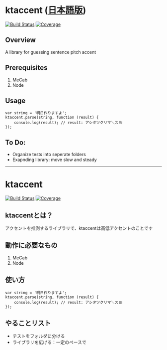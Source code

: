 # ktaccent ([日本語版](#ktaccent))
[![Build Status](https://img.shields.io/travis/k3zi/ktaccent/master.svg?style=flat-square)](https://travis-ci.org/k3zi/ktaccent) [![Coverage](https://img.shields.io/codecov/c/github/k3zi/ktaccent/master.svg?style=flat-square)](https://codecov.io/gh/k3zi/ktaccent)

## Overview
A library for guessing sentence pitch accent

## Prerequisites
1) MeCab
2) Node

## Usage
```
var string = '明日作りますよ';
ktaccent.parse(string, function (result) {
    console.log(result); // result: アシタツクリマ＼スヨ
});
```

## To Do:
* Organize tests into seperate folders
* Exapnding library: move slow and steady

---

# ktaccent
[![Build Status](https://img.shields.io/travis/k3zi/ktaccent/master.svg?style=flat-square)](https://travis-ci.org/k3zi/ktaccent) [![Coverage](https://img.shields.io/codecov/c/github/k3zi/ktaccent/master.svg?style=flat-square)](https://codecov.io/gh/k3zi/ktaccent)

## ktaccentとは？
アクセントを推測するライブラリで、ktaccentは高低アクセントのことです

## 動作に必要なもの
1) MeCab
2) Node

## 使い方
```
var string = '明日作りますよ';
ktaccent.parse(string, function (result) {
    console.log(result); // result: アシタツクリマ＼スヨ
});
```

## やることリスト
* テストをフォルダに分ける
* ライブラリを広げる：一定のペースで

